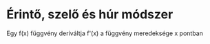 # Érintő, szelő és húr módszer

Egy f(x) függvény deriváltja f'(x) a függvény meredeksége x pontban
